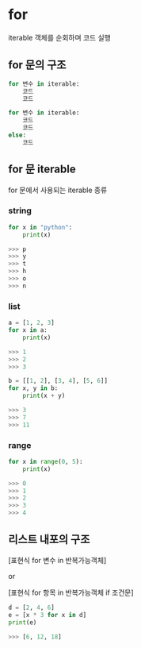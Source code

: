 # for

iterable 객체를 순회하며 코드 실행

## for 문의 구조

```python
for 변수 in iterable:
    코드
    코드

for 변수 in iterable:
    코드
    코드
else:
    코드
```

## for 문 iterable

for 문에서 사용되는 iterable 종류

### string

```python
for x in "python":
    print(x)

>>> p
>>> y
>>> t
>>> h
>>> o
>>> n
```

### list

```python
a = [1, 2, 3]
for x in a:
    print(x)

>>> 1
>>> 2
>>> 3

b = [[1, 2], [3, 4], [5, 6]]
for x, y in b:
    print(x + y)

>>> 3
>>> 7
>>> 11
```

### range

```python
for x in range(0, 5):
    print(x)

>>> 0
>>> 1
>>> 2
>>> 3
>>> 4
```

## 리스트 내포의 구조

[표현식 for 변수 in 반복가능객체]

or

[표현식 for 항목 in 반복가능객체 if 조건문]

```python
d = [2, 4, 6]
e = [x * 3 for x in d]
print(e)

>>> [6, 12, 18]
```
